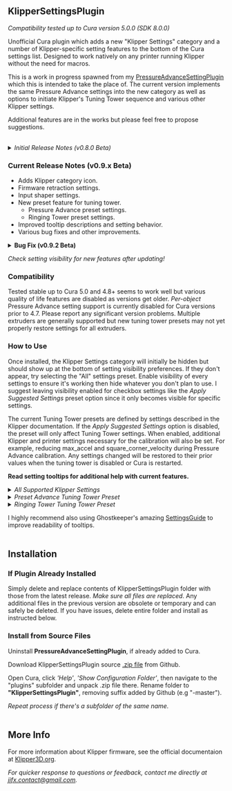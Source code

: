 ## KlipperSettingsPlugin

*Compatibility tested up to Cura version 5.0.0 (SDK 8.0.0)* <br/>

Unofficial Cura plugin which adds a new "Klipper Settings" category and a number of Klipper-specific setting features to the bottom of the Cura settings list. Designed to work natively on any printer running Klipper without the need for macros.

This is a work in progress spawned from my [PressureAdvanceSettingPlugin](https://github.com/jjgraphix/PressureAdvanceSettingPlugin) which this is intended to take the place of. The current version implements the same Pressure Advance settings into the new category as well as options to initiate Klipper's Tuning Tower sequence and various other Klipper settings.

Additional features are in the works but please feel free to propose suggestions.<br/><br/>

<details><summary><em>Initial Release Notes (v0.8.0 Beta)</em></summary>
  <p><ul type="disc">
    <li>Compatible up to Cura version 5.</li>
    <li>Adds new "Klipper Settings" category</li>
    <li>Pressure Advance control with support for per-object settings and multiple extruders.</li>
    <li>Simplified Tuning Tower command settings.</li>
    <li>Klipper-specific velocity limit settings.</li>
  </ul></p>
</details>

### Current Release Notes (v0.9.x Beta)
- Adds Klipper category icon.
- Firmware retraction settings.
- Input shaper settings.
- New preset feature for tuning tower.
  - Pressure Advance preset settings.
  - Ringing Tower preset settings.
- Improved tooltip descriptions and setting behavior.
- Various bug fixes and other improvements.

<details><summary><strong>Bug Fix (v0.9.2 Beta)</strong></summary>
  <p><ul type="disc">
    <li>v0.9.1</li>
      <ul>
        <li>Fixed crashing in older Cura versions.</li>
        <li>Custom icon now only enabled for Cura 5.0+</li>
        <li>Improved presets and backup behavior</li>
      </ul>
    <li>v0.9.2</li>
      <ul>
        <li>Fixed incorrect parameter in Pressure Advance Preset</li>
        <li>Preset layer height now suggested from nozzle size</li>
      </ul>
  </ul></p>
</details>

_Check setting visibility for new features after updating!_

### Compatibility
Tested stable up to Cura 5.0 and 4.8+ seems to work well but various quality of life features are disabled as versions get older. _Per-object_ Pressure Advance setting support is currently disabled for Cura versions prior to 4.7. Please report any significant version problems. Multiple extruders are generally supported but new tuning tower presets may not yet properly restore settings for all extruders. 

### How to Use

Once installed, the Klipper Settings category will initially be hidden but should show up at the bottom of setting visibility preferences. If they don't appear, try selecting the "All" settings preset. Enable visibility of every settings to ensure it's working then hide whatever you don't plan to use. I suggest leaving visibility enabled for checkbox settings like the _Apply Suggested Settings_ preset option since it only becomes visible for specific settings.

The current Tuning Tower presets are defined by settings described in the Klipper documentation. If the _Apply Suggested Settings_ option is disabled, the preset will only affect Tuning Tower settings. When enabled, additional Klipper and printer settings necessary for the calibration will also be set. For example, reducing max_accel and square_corner_velocity during Pressure Advance calibration. Any settings changed will be restored to their prior values when the tuning tower is disabled or Cura is restarted. 

<strong>Read setting tooltips for additional help with current features.</strong>

<details><summary><em>All Supported Klipper Settings</em></summary><br>
  <strong>Tooltips explain why some settings have negative values by default.</strong><br/><br/>

  ![image](https://github.com/jjgraphix/KlipperSettingsPlugin/blob/main/resources/images/ksp_allsettings_0.9.png)
  
</details>
<details><summary><em>Preset Advance Tuning Tower Preset</em></summary><br>
  <strong>Example with 'Apply Suggested Settings' enabled.</strong><br/><br/>

  ![image](https://github.com/jjgraphix/KlipperSettingsPlugin/blob/main/resources/images/ksp_tt_preset-pa_ex1.png)
  
</details>
<details><summary><em>Ringing Tower Tuning Tower Preset</em></summary><br>
  <strong>Example with 'Apply Suggested Settings' enabled.</strong><br/><br/>

  ![image](https://github.com/jjgraphix/KlipperSettingsPlugin/blob/main/resources/images/ksp_tt_preset-rt_ex1.png)
  
</details>


I highly recommend also using Ghostkeeper's amazing [SettingsGuide](https://github.com/Ghostkeeper/SettingsGuide) to improve readability of tooltips.<br/><br/>

## Installation
### If Plugin Already Installed
Simply delete and replace contents of KlipperSettingsPlugin folder with those from the latest release. *Make sure all files are replaced*. Any additional files in the previous version are obsolete or temporary and can safely be deleted. If you have issues, delete entire folder and install as instructed below.

### Install from Source Files
Uninstall **PressureAdvanceSettingPlugin**, if already added to Cura.
  
Download KlipperSettingsPlugin source [.zip file](https://github.com/jjgraphix/KlipperSettingsPlugin/archive/refs/heads/main.zip) from Github.
  
Open Cura, click *'Help'*, *'Show Configuration Folder'*, then navigate to the "plugins" subfolder and unpack .zip file there.
Rename folder to **"KlipperSettingsPlugin"**, removing suffix added by Github (e.g "-master"). 
  
*Repeat process if there's a subfolder of the same name.* <br/><br/>

## More Info

For more information about Klipper firmware, see the official documentaion at [Klipper3D.org](https://www.klipper3d.org).

*For quicker response to questions or feedback, contact me directly at jjfx.contact@gmail.com.*
